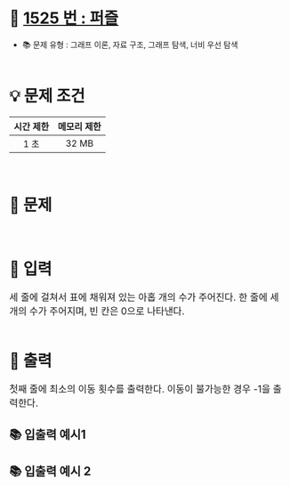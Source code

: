 # 📕 [ 1525 번 : 퍼즐 ](https://www.acmicpc.net/problem/1525)
- 📚 문제 유형 : 그래프 이론, 자료 구조, 그래프 탐색, 너비 우선 탐색
  <br/><br/>

# 💡 문제 조건

| 시간 제한 | 메모리 제한 |
|:-----:|:------:|
|  1 초  | 32 MB  |
<br/>

# 📕 문제
<div style="font-size: 17px">

</div>
<br/>

# 📢 입력
<div style="font-size: 17px">
세 줄에 걸쳐서 표에 채워져 있는 아홉 개의 수가 주어진다. 한 줄에 세 개의 수가 주어지며, 빈 칸은 0으로 나타낸다.
</div>
<br/>

# 📢 출력
<div style="font-size: 17px">
첫째 줄에 최소의 이동 횟수를 출력한다. 이동이 불가능한 경우 -1을 출력한다.
</div>

## 📚 입출력 예시1

## 📚 입출력 예시 2

